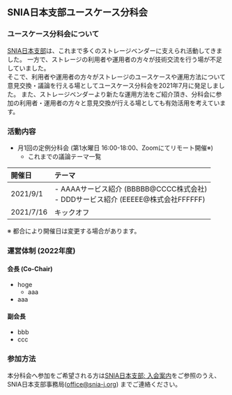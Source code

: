 ## SNIA日本支部ユースケース分科会
### ユースケース分科会について

[SNIA日本支部](https://www.snia-j.org/)は、これまで多くのストレージベンダーに⽀えられ活動してきました。
⼀⽅で、ストレージの利⽤者や運⽤者の⽅々が技術交流を⾏う場が不⾜していました。  
そこで、利⽤者や運⽤者の⽅々がストレージのユースケースや運⽤⽅法について意⾒交換・議論を行える場としてユースケース分科会を2021年7月に発足しました。
また、ストレージベンダーより新たな運⽤⽅法をご紹介頂き、分科会に参加の利⽤者・運⽤者の⽅々と意⾒交換が⾏える場としても有効活⽤を考えています。

### 活動内容

- 月1回の定例分科会 (第1水曜日 16:00-18:00、Zoomにてリモート開催※)
  - これまでの議論テーマ一覧

|開催日 | テーマ |
:----------|:--------|
| 2021/9/1 |  - AAAAサービス紹介 (BBBBB@CCCC株式会社) <br> - DDDサービス紹介 (EEEEE@株式会社FFFFFF)   |
| 2021/7/16 | キックオフ |

※ 都合により開催日は変更する場合があります。

### 運営体制 (2022年度)

#### 会長 (Co-Chair)

- hoge
  - aaa
- aaa

#### 副会長 
- bbb
- ccc

### 参加方法

本分科会へ参加をご希望される方は[SNIA日本支部: 入会案内](https://www.snia-j.org/about/join/)をご参照のうえ、SNIA日本支部事務局(office@snia-j.org) までご連絡ください。
